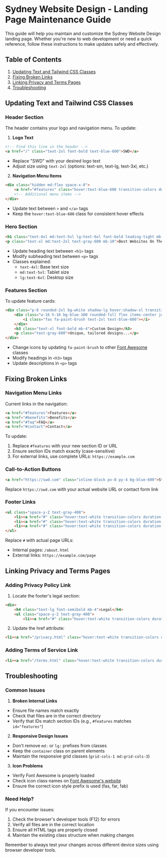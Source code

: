 # Sydney Website Design - Landing Page Maintenance Guide

This guide will help you maintain and customize the Sydney Website Design landing page. Whether you're new to web development or need a quick reference, follow these instructions to make updates safely and effectively.

## Table of Contents
1. [Updating Text and Tailwind CSS Classes](#updating-text-and-tailwind-css-classes)
2. [Fixing Broken Links](#fixing-broken-links)
3. [Linking Privacy and Terms Pages](#linking-privacy-and-terms-pages)
4. [Troubleshooting](#troubleshooting)

## Updating Text and Tailwind CSS Classes

### Header Section
The header contains your logo and navigation menu. To update:

1. **Logo Text**
```html
<!-- Find this line in the header -->
<a href="/" class="text-2xl font-bold text-blue-600">SWD</a>
```
- Replace "SWD" with your desired logo text
- Adjust size using `text-2xl` (options: text-sm, text-lg, text-3xl, etc.)

2. **Navigation Menu Items**
```html
<div class="hidden md:flex space-x-8">
    <a href="#features" class="hover:text-blue-600 transition-colors duration-300">Features</a>
    <!-- Additional menu items -->
</div>
```
- Update text between `>` and `</a>` tags
- Keep the `hover:text-blue-600` class for consistent hover effects

### Hero Section
```html
<h1 class="text-4xl md:text-5xl lg:text-6xl font-bold leading-tight mb-6 text-gray-900">Sydney Website Design</h1>
<p class="text-xl md:text-2xl text-gray-600 mb-10">Best Websites On The East Coast</p>
```
- Update heading text between `<h1>` tags
- Modify subheading text between `<p>` tags
- Classes explained:
  - `text-4xl`: Base text size
  - `md:text-5xl`: Tablet size
  - `lg:text-6xl`: Desktop size

### Features Section
To update feature cards:
```html
<div class="p-8 rounded-2xl bg-white shadow-lg hover:shadow-xl transition-shadow duration-300">
    <div class="w-16 h-16 bg-blue-100 rounded-full flex items-center justify-center mb-6">
        <i class="fas fa-paint-brush text-2xl text-blue-600"></i>
    </div>
    <h3 class="text-xl font-bold mb-4">Custom Design</h3>
    <p class="text-gray-600">Unique, tailored designs...</p>
</div>
```
- Change icons by updating `fa-paint-brush` to other [Font Awesome](https://fontawesome.com/icons) classes
- Modify headings in `<h3>` tags
- Update descriptions in `<p>` tags

## Fixing Broken Links

### Navigation Menu Links
Current links in the navigation:
```html
<a href="#features">Features</a>
<a href="#benefits">Benefits</a>
<a href="#faq">FAQ</a>
<a href="#contact">Contact</a>
```
To update:
1. Replace `#features` with your new section ID or URL
2. Ensure section IDs match exactly (case-sensitive)
3. For external links, use complete URLs: `https://example.com`

### Call-to-Action Buttons
```html
<a href="https://swd.com" class="inline-block px-8 py-4 bg-blue-600">Start Your Project</a>
```
Replace `https://swd.com` with your actual website URL or contact form link

### Footer Links
```html
<ul class="space-y-2 text-gray-400">
    <li><a href="#" class="hover:text-white transition-colors duration-300">About Us</a></li>
    <li><a href="#" class="hover:text-white transition-colors duration-300">Services</a></li>
    <li><a href="#" class="hover:text-white transition-colors duration-300">Portfolio</a></li>
</ul>
```
Replace `#` with actual page URLs:
- Internal pages: `/about.html`
- External links: `https://example.com/page`

## Linking Privacy and Terms Pages

### Adding Privacy Policy Link
1. Locate the footer's legal section:
```html
<div>
    <h4 class="text-lg font-semibold mb-4">Legal</h4>
    <ul class="space-y-2 text-gray-400">
        <li><a href="#" class="hover:text-white transition-colors duration-300">Privacy Policy</a></li>
```
2. Update the href attribute:
```html
<li><a href="/privacy.html" class="hover:text-white transition-colors duration-300">Privacy Policy</a></li>
```

### Adding Terms of Service Link
```html
<li><a href="/terms.html" class="hover:text-white transition-colors duration-300">Terms of Service</a></li>
```

## Troubleshooting

### Common Issues

1. **Broken Internal Links**
- Ensure file names match exactly
- Check that files are in the correct directory
- Verify that IDs match section IDs (e.g., `#features` matches `id="features"`)

2. **Responsive Design Issues**
- Don't remove `md:` or `lg:` prefixes from classes
- Keep the `container` class on parent elements
- Maintain the responsive grid classes (`grid-cols-1 md:grid-cols-3`)

3. **Icon Problems**
- Verify Font Awesome is properly loaded
- Check icon class names on [Font Awesome's website](https://fontawesome.com)
- Ensure the correct icon style prefix is used (fas, far, fab)

### Need Help?
If you encounter issues:
1. Check the browser's developer tools (F12) for errors
2. Verify all files are in the correct location
3. Ensure all HTML tags are properly closed
4. Maintain the existing class structure when making changes

Remember to always test your changes across different device sizes using browser developer tools.